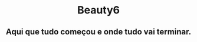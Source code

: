 <h1 align=center> Beauty6</h1>
<h2 align=center>Aqui que tudo começou e onde  tudo vai terminar.</h2>

